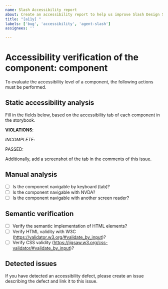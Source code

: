 ```yaml
---
name: Slash Accessibility report
about: Create an accessibility report to help us improve Slash Design System
title: "[a11y] "
labels: ['bug', 'accessibility', 'agent-slash']
assignees: ''

---
```


# Accessibility verification of the component: component

To evaluate the accessibility level of a component, the following actions must be performed.

## Static accessibility analysis

Fill in the fields below, based on the accessibility tab of each component in the storybook.

**VIOLATIONS**:

_INCOMPLETE_:

PASSED:

Additionally, add a screenshot of the tab in the comments of this issue.

## Manual analysis

- [ ] Is the component navigable by keyboard (tab)?
- [ ] Is the component navigable with NVDA?
- [ ] Is the component navigable with another screen reader?

## Semantic verification

- [ ] Verify the semantic implementation of HTML elements?
- [ ] Verify HTML validity with W3C (https://validator.w3.org/#validate_by_input)?
- [ ] Verify CSS validity (https://jigsaw.w3.org/css-validator/#validate_by_input)?

## Detected issues

If you have detected an accessibility defect, please create an issue describing the defect and link it to this issue.
